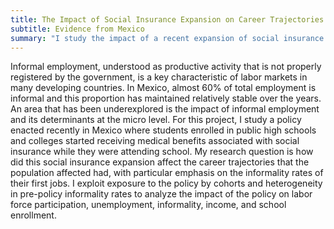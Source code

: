 ```yaml
---
title: The Impact of Social Insurance Expansion on Career Trajectories
subtitle: Evidence from Mexico
summary: "I study the impact of a recent expansion of social insurance benefits in Mexico to public high school and college students on their labor market outcomes."
---
```


Informal employment, understood as productive activity that is not properly registered by the government, is a key characteristic of labor markets in many developing countries. In Mexico, almost 60% of total employment is informal and this proportion has maintained relatively stable over the years. An area that has been underexplored is the impact of informal employment and its determinants at the micro level. For this project, I study a policy enacted recently in Mexico where students enrolled in public high schools and colleges started receiving medical benefits associated with social insurance while they were attending school. My research question is how did this social insurance expansion affect the career trajectories that the population affected had, with particular emphasis on the informality rates of their first jobs. I exploit exposure to the policy by cohorts and heterogeneity in pre-policy informality rates to analyze the impact of the policy on labor force participation, unemployment, informality, income, and school enrollment.
